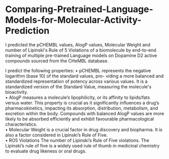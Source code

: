 # Comparing-Pretrained-Language-Models-for-Molecular-Activity-Prediction
I predicted the pCHEMBL values, AlogP values, Molecular Weight and number of Lipinski's Rule of 5 Violations of a biomolecule by end-to-end training of multiple pre-trained Language models on Dopamine D2 active compounds sourced from the CHeMBL database.

I predict the following properties:
• pCHEMBL represents the negative logarithm (base 10) of the standard values, pro-
viding a more balanced and standardized representation of potency across various values. It is a standardized version of the Standard Value, measuring the
molecule's bioactivity. <br>
• AlogP measures a molecule’s lipophilicity, or its affinity to lipids/fats versus
water. This property is crucial as it significantly influences a drug’s pharmacokinetics,
impacting its absorption, distribution, metabolism, and excretion within the body.
Compounds with balanced AlogP values are more likely to be absorbed efficiently and
exhibit favourable pharmacological characteristics.<br>
• Molecular Weight is a crucial factor in drug discovery and biopharma. It is also a
factor considered in Lipinski’s Rule of Five.<br>
• RO5 Violations The number of Lipinski’s Rule of Five violations. The Lipinski’s rule
of five is a widely used rule of thumb in medicinal chemistry to evaluate drug likeness
or oral drugs.<br>
